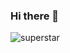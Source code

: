 ### Hi there 👋
![superstar](https://images.moneycontrol.com/static-mcnews/2017/11/Untitled-9-770x433.png?impolicy=website&width=770&height=431)
<!--
**Geo107/Geo107** is a ✨ _special_ ✨ repository because its `README.md` (this file) appears on your GitHub profile.

Here are some ideas to get you started:

- 🔭 I’m currently working on ...
- 🌱 I’m currently learning ...
- 👯 I’m looking to collaborate on ...
- 🤔 I’m looking for help with ...
- 💬 Ask me about ...
- 📫 How to reach me: ...
- 😄 Pronouns: ...
- ⚡ Fun fact: ...
-->
